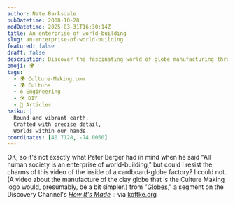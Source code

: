 ```yaml
---
author: Nate Barksdale
pubDatetime: 2008-10-28
modDatetime: 2025-03-31T16:30:14Z
title: An enterprise of world-building
slug: an-enterprise-of-world-building
featured: false
draft: false
description: Discover the fascinating world of globe manufacturing through this engaging video from the Discovery Channel's how it's made series.
emoji: 🌍
tags:
  - 🌍 Culture-Making.com
  - 🌍 Culture
  - ⚙️ Engineering
  - 🛠️ DIY
  - 📖 Articles
haiku: |
  Round and vibrant earth,  
  Crafted with precise detail,  
  Worlds within our hands.
coordinates: [40.7128, -74.0060]
---
```


OK, so it's not exactly what Peter Berger had in mind when he said "All human society is an enterprise of world-building," but could I resist the charms of this video of the inside of a cardboard-globe factory? I could not. (A video about the manufacture of the clay globe that is the Culture Making logo would, presumably, be a bit simpler.)
from "[Globes](https://www.google.com/search?q=%22Globes%22%20science.discovery.com)," a segment on the Discovery Channel's [_How It's Made_](https://www.google.com/search?q=%22_How%20It%27s%20Made_%22%20science.discovery.com) :: via [kottke.org](http://www.kottke.org)
